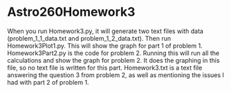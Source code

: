 # Astro260Homework3

When you run Homework3.py, it will generate two text files with data (problem_1_1_data.txt and problem_1_2_data.txt). 
Then run Homework3Plot1.py. This will show the graph for part 1 of problem 1.
Homework3Part2.py is the code for problem 2. Running this will run all the calculations and show the graph
for problem 2. It does the graphing in this file, so no text file is written for this part. 
Homework3.txt is a text file answering the question 3 from problem 2, as well as mentioning
the issues I had with part 2 of problem 1.
